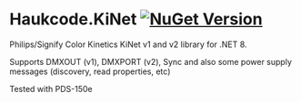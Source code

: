 # Haukcode.KiNet [![NuGet Version](http://img.shields.io/nuget/v/Haukcode.KiNet.svg?style=flat)](https://www.nuget.org/packages/Haukcode.KiNet/)
Philips/Signify Color Kinetics KiNet v1 and v2 library for .NET 8.

Supports DMXOUT (v1), DMXPORT (v2), Sync and also some power supply messages (discovery, read properties, etc)

Tested with PDS-150e
